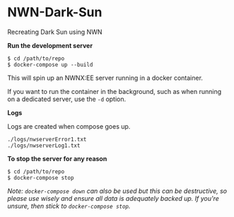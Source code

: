 # NWN-Dark-Sun 
Recreating Dark Sun using NWN

**Run the development server**

```
$ cd /path/to/repo
$ docker-compose up --build
```
This will spin up an NWNX:EE server running in a docker container.

If you want to run the container in the background, such as when running on a dedicated server, use the `-d` option.


**Logs**

Logs are created when compose goes up.
```
./logs/nwserverError1.txt
./logs/nwserverLog1.txt
```


**To stop the server for any reason**

```
$ cd /path/to/repo
$ docker-compose stop
```
_Note: `docker-compose down` can also be used but this can be destructive, so please use wisely and ensure all data is adequately backed up. If you're unsure, then stick to `docker-compose stop`._
